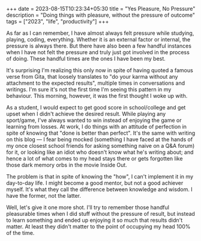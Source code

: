 +++ 
date = 2023-08-15T10:23:34+05:30
title = "Yes Pleasure, No Pressure"
description = "Doing things with pleasure, without the pressure of outcome"
tags = ["2023", "life", "productivity"]
+++

As far as I can remember, I have almost always felt pressure while studying, playing, coding, everything. Whether it is an external factor or internal, the pressure is always there. But there have also been a few handful instances when I have not felt the pressure and truly just got involved in the process of doing. These handful times are the ones I have been my best.

It's surprising I'm realizing this only now in spite of having quoted a famous verse from Gita, that loosely translates to "do your karma without any attachment to the expected results", multiple times in conversations and writings. I'm sure it's not the first time I'm seeing this pattern in my behaviour. This morning, however, it was the first thought I woke up with.

As a student, I would expect to get good score in school/college and get upset when I didn't achieve the desired result. While playing any sport/game, I've always wanted to win instead of enjoying the game or learning from losses. At work, I do things with an attitude of perfection in spite of knowing that "done is better than perfect". It's the same with writing on this blog — I fear being mocked (something I have faced at the hands of my once closest school friends for asking something naive on a Q&A forum) for it, or looking like an idiot who doesn't know what he's writing about; and hence a lot of what comes to my head stays there or gets forgotten like those dark memory orbs in the movie Inside Out.

The problem is that in spite of knowing the "how", I can't implement it in my day-to-day life. I might become a good mentor, but not a good achiever myself. It's what they call the difference between knowledge and wisdom. I have the former, not the latter.

Well, let's give it one more shot. I'll try to remember those handful pleasurable times when I did stuff without the pressure of result, but instead to learn something and ended up enjoying it so much that results didn't matter. At least they didn't matter to the point of occupying my head 100% of the time.